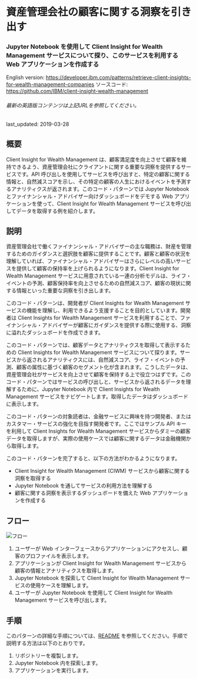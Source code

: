 # 資産管理会社の顧客に関する洞察を引き出す

### Jupyter Notebook を使用して Client Insight for Wealth Management サービスについて探り、このサービスを利用する Web アプリケーションを作成する

English version: https://developer.ibm.com/patterns/retrieve-client-insights-for-wealth-management-companies
  ソースコード: https://github.com/IBM/client-insight-wealth-management

###### 最新の英語版コンテンツは上記URLを参照してください。
last_updated: 2019-03-28

 ## 概要

Client Insight for Wealth Management は、顧客満足度を向上させて顧客を維持できるよう、資産管理会社にクライアントに関する重要な洞察を提供するサービスです。API 呼び出しを使用してサービスを呼び出すと、特定の顧客に関する情報と、自然減スコアを示し、その特定の顧客の人生におけるイベントを予測するアナリティクスが返されます。このコード・パターンでは Jupyter Notebook とファイナンシャル・アドバイザー向けダッシュボードをデモする Web アプリケーションを使って、Client Insight for Wealth Management サービスを呼び出してデータを取得する例を紹介します。

## 説明

資産管理会社で働くファイナンシャル・アドバイザーの主な職務は、財産を管理するためのガイダンスと選択肢を顧客に提供することです。顧客と顧客の状況を理解していれば、ファイナンシャル・アドバイザーはさらにレベルの高いサービスを提供して顧客の保持率を上げられるようになります。Client Insight for Wealth Management サービスに用意されている一連の分析モデルは、ライフ・イベントの予測、顧客保持率を向上させるための自然減スコア、顧客の現状に関する情報といった重要な洞察を引き出します。

このコード・パターンは、開発者が Client Insights for Wealth Management サービスの機能を理解し、利用できるよう支援することを目的としています。開発者は Client Insights for Wealth Management サービスを利用することで、ファイナンシャル・アドバイザーが顧客にガイダンスを提供する際に使用する、洞察に溢れたダッシュボードを作成できます。

このコード・パターンでは、顧客データとアナリティクスを取得して表示するための Client Insights for Wealth Management サービスについて探ります。サービスから返されるアナリティクスには、自然減スコア、ライフ・イベントの予測、顧客の属性に基づく顧客のセグメント化が含まれます。こうしたデータは、資産管理会社がサービスを向上させて顧客を保持する上で役立つはずです。このコード・パターンではサービスの呼び出しと、サービスから返されるデータを理解するために、Jupyter Notebook 内で Client Insights for Wealth Management サービスをナビゲートします。取得したデータはダッシュボードに表示します。

このコード・パターンの対象読者は、金融サービスに興味を持つ開発者、またはカスタマー・サービスの強化を目指す開発者です。ここではサンプル API キーを利用して Client Insights for Wealth Management サービスからダミーの顧客データを取得しますが、実際の使用ケースでは顧客に関するデータは金融機関から取得します。

このコード・パターンを完了すると、以下の方法がわかるようになります。

* Client Insight for Wealth Management (CIWM) サービスから顧客に関する洞察を取得する
* Jupyter Notebook を通してサービスの利用方法を理解する
* 顧客に関する洞察を表示するダッシュボードを備えた Web アプリケーションを作成する

## フロー

![フロー](../../images/wealth-management-architecture.png)

1. ユーザーが Web インターフェースからアプリケーションにアクセスし、顧客のプロファイルを表示します。
1. アプリケーションが Client Insight for Wealth Management サービスから顧客の情報とアナリティクスを取得します。
1. Jupyter Notebook を探索して Client Insight for Wealth Management サービスの使用ケースを理解します。
1. ユーザーが Jupyter Notebook を使用して Client Insight for Wealth Management サービスを呼び出します。

## 手順

このパターンの詳細な手順については、[README](https://github.com/IBM/client-insight-wealth-management) を参照してください。手順で説明する方法は以下のとおりです。

1. リポジトリーを複製します。
1. Jupyter Notebook 内を探索します。
1. アプリケーションを実行します。
